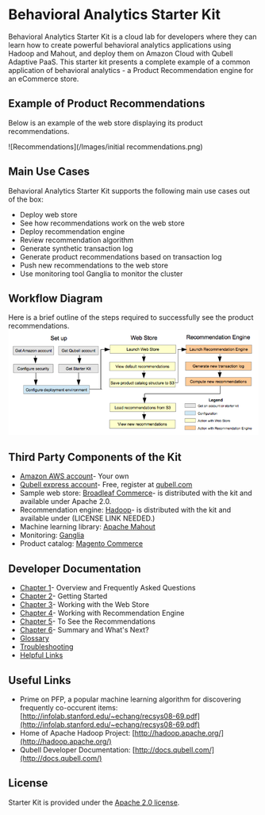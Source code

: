 Behavioral Analytics Starter Kit
==============================
Behavioral Analytics Starter Kit is a cloud lab for developers where they can learn how to create powerful behavioral 
analytics applications using Hadoop and Mahout, and deploy them on Amazon Cloud with Qubell Adaptive PaaS. This 
starter kit presents a complete example of a common application of behavioral analytics - a Product Recommendation 
engine for an eCommerce store. 

Example of Product Recommendations
----------------------------------
Below is an example of the web store displaying its product recommendations.

![Recommendations](/Images/initial recommendations.png)

Main Use Cases
--------------
Behavioral Analytics Starter Kit supports the following main use cases out of the box:
- Deploy web store 
- See how recommendations work on the web store
- Deploy recommendation engine 
- Review recommendation algorithm
- Generate synthetic transaction log
- Generate product recommendations based on transaction log
- Push new recommendations to the web store
- Use monitoring tool Ganglia to  monitor the cluster

Workflow Diagram
----------------
Here is a brief outline of the steps required to successfully see the product recommendations.
![Steps](/Images/steps2.png)

Third Party Components of the Kit
---------------------------------
- [Amazon AWS account](http://aws.amazon.com/)- Your own
- [Qubell express account](http://express.qubell.com)- Free, register at [qubell.com](http://qubell.com)
- Sample web store: [Broadleaf Commerce](http://www.broadleafcommerce.org/)- is distributed with the kit and available under Apache 2.0.
- Recommendation engine: [Hadoop]()- is distributed with the kit and available under (LICENSE LINK NEEDED.)
- Machine learning library: [Apache Mahout](http://mahout.apache.org/)
- Monitoring: [Ganglia](http://ganglia.sourceforge.net/)
- Product catalog: [Magento Commerce](http://www.magentocommerce.com/)

Developer Documentation
-----------------------
- [Chapter 1](Chapter%201.md)- Overview and Frequently Asked Questions
- [Chapter 2](Chapter%202.md)- Getting Started
- [Chapter 3](Chapter%203.md)- Working with the Web Store
- [Chapter 4](Chapter%204.md)- Working with Recommendation Engine
- [Chapter 5](Chapter%205.md)- To See the Recommendations
- [Chapter 6](Chapter%206.md)- Summary and What's Next?
- [Glossary](Glossary.md)
- [Troubleshooting](https://docs.google.com/document/d/19H3Uujw54vJQlbgqc4XmZ7gWptDeNW0KZ9iOWq0dMXI/edit#)
- [Helpful Links](Helpful%20Links.md)


Useful Links
------------
- Prime on PFP, a popular machine learning algorithm for discovering frequently co-occurent items: [http://infolab.stanford.edu/~echang/recsys08-69.pdf](http://infolab.stanford.edu/~echang/recsys08-69.pdf)
- Home of Apache Hadoop Project: [http://hadoop.apache.org/](http://hadoop.apache.org/)
- Qubell Developer Documentation: [http://docs.qubell.com/](http://docs.qubell.com/)

License
-------
Starter Kit is provided under the [Apache 2.0 license](http://www.apache.org/licenses/LICENSE-2.0.html).


